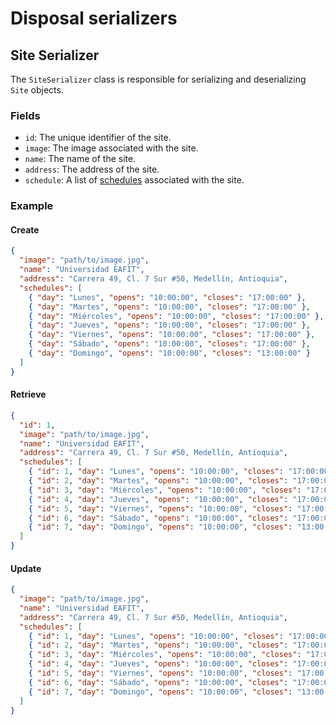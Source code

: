 # Disposal serializers

## Site Serializer

The `SiteSerializer` class is responsible for serializing and deserializing `Site` objects.

### Fields

- `id`: The unique identifier of the site.
- `image`: The image associated with the site.
- `name`: The name of the site.
- `address`: The address of the site.
- `schedule`: A list of [schedules]() associated with the site.

### Example

#### Create

```json
{
  "image": "path/to/image.jpg",
  "name": "Universidad EAFIT",
  "address": "Carrera 49, Cl. 7 Sur #50, Medellín, Antioquia",
  "schedules": [
    { "day": "Lunes", "opens": "10:00:00", "closes": "17:00:00" },
    { "day": "Martes", "opens": "10:00:00", "closes": "17:00:00" },
    { "day": "Miércoles", "opens": "10:00:00", "closes": "17:00:00" },
    { "day": "Jueves", "opens": "10:00:00", "closes": "17:00:00" },
    { "day": "Viernes", "opens": "10:00:00", "closes": "17:00:00" },
    { "day": "Sábado", "opens": "10:00:00", "closes": "17:00:00" },
    { "day": "Domingo", "opens": "10:00:00", "closes": "13:00:00" }
  ]
}
```

#### Retrieve

```json
{
  "id": 1,
  "image": "path/to/image.jpg",
  "name": "Universidad EAFIT",
  "address": "Carrera 49, Cl. 7 Sur #50, Medellín, Antioquia",
  "schedules": [
    { "id": 1, "day": "Lunes", "opens": "10:00:00", "closes": "17:00:00" },
    { "id": 2, "day": "Martes", "opens": "10:00:00", "closes": "17:00:00" },
    { "id": 3, "day": "Miércoles", "opens": "10:00:00", "closes": "17:00:00" },
    { "id": 4, "day": "Jueves", "opens": "10:00:00", "closes": "17:00:00" },
    { "id": 5, "day": "Viernes", "opens": "10:00:00", "closes": "17:00:00" },
    { "id": 6, "day": "Sábado", "opens": "10:00:00", "closes": "17:00:00" },
    { "id": 7, "day": "Domingo", "opens": "10:00:00", "closes": "13:00:00" }
  ]
}
```

#### Update

```json
{
  "image": "path/to/image.jpg",
  "name": "Universidad EAFIT",
  "address": "Carrera 49, Cl. 7 Sur #50, Medellín, Antioquia",
  "schedules": [
    { "id": 1, "day": "Lunes", "opens": "10:00:00", "closes": "17:00:00" },
    { "id": 2, "day": "Martes", "opens": "10:00:00", "closes": "17:00:00" },
    { "id": 3, "day": "Miércoles", "opens": "10:00:00", "closes": "17:00:00" },
    { "id": 4, "day": "Jueves", "opens": "10:00:00", "closes": "17:00:00" },
    { "id": 5, "day": "Viernes", "opens": "10:00:00", "closes": "17:00:00" },
    { "id": 6, "day": "Sábado", "opens": "10:00:00", "closes": "17:00:00" },
    { "id": 7, "day": "Domingo", "opens": "10:00:00", "closes": "13:00:00" }
  ]
}
```
